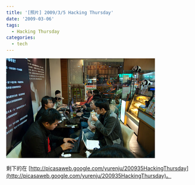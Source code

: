 ```yaml
---
title: '[照片] 2009/3/5 Hacking Thursday'
date: '2009-03-06'
tags:
  - Hacking Thursday
categories:
  - tech
---
```

[![](images/0.jpg)](http://picasaweb.google.com/lh/photo/pcQJlIdKcPPlJf1SfduqMA?feat=embedwebsite)  
  
剩下的在 [http://picasaweb.google.com/yurenju/200935HackingThursday](http://picasaweb.google.com/yurenju/200935HackingThursday)。